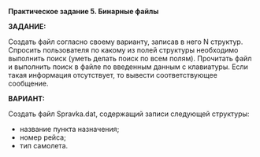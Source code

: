 **Практическое задание 5. Бинарные файлы**

**ЗАДАНИE:**

Создать файл согласно своему варианту, записав в него N структур. Спросить пользователя по какому из полей структуры необходимо выполнить поиск (уметь делать поиск по всем полям). Прочитать файл и выполнить поиск в файле по введенным данным с клавиатуры. Если такая информация отсутствует, то вывести соответствующее сообщение.

**ВАРИАНТ:**

Создать файл Spravka.dat, содержащий записи следующей структуры:

- название пункта назначения; 
- номер рейса;
- тип самолета.

